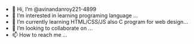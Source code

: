 - 👋 Hi, I’m @avinandanroy221-4899
- 👀 I’m interested in learning programing language ...
- 🌱 I’m currently learning HTML/CSS/JS also C  program for web design...
- 💞️ I’m looking to collaborate on ...
- 📫 How to reach me ...

<!---
avinandanroy221-4899/avinandanroy221-4899 is a ✨ special ✨ repository because its `README.md` (this file) appears on your GitHub profile.
You can click the Preview link to take a look at your changes.
--->
